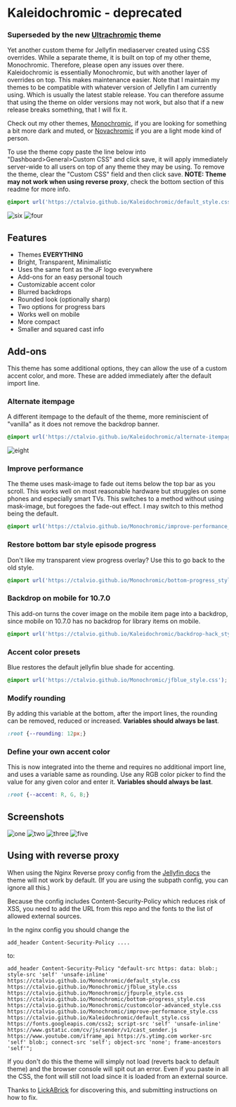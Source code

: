 # Kaleidochromic - deprecated
### Superseded by the new [Ultrachromic](https://github.com/CTalvio/Ultrachromic) theme

Yet another custom theme for Jellyfin mediaserver created using CSS overrides. While a separate theme, it is built on top of my other theme, Monochromic. Therefore, please open any issues over there. Kaleidochromic is essentially Monochromic, but with another layer of overrides on top. This makes maintenance easier. Note that I maintain my themes to be compatible with whatever version of Jellyfin I am currently using. Which is usually the latest stable release. You can therefore assume that using the theme on older versions may not work, but also that if a new release breaks something, that I will fix it.

Check out my other themes, [Monochromic](https://github.com/CTalvio/Monochromic), if you are looking for something a bit more dark and muted, or [Novachromic](https://github.com/CTalvio/Novachromic) if you are a light mode kind of person.

To use the theme copy paste the line below into "Dashboard>General>Custom CSS" and click save, it will apply immediately server-wide to all users on top of any theme they may be using. To remove the theme, clear the "Custom CSS" field and then click save. **NOTE: Theme may not work when using reverse proxy**, check the bottom section of this readme for more info.

```css
@import url('https://ctalvio.github.io/Kaleidochromic/default_style.css');
```

![six](screenshots/6.png)
![four](screenshots/4.png)

## Features
- Themes **EVERYTHING**
- Bright, Transparent, Minimalistic
- Uses the same font as the JF logo everywhere
- Add-ons for an easy personal touch
- Customizable accent color
- Blurred backdrops
- Rounded look (optionally sharp)
- Two options for progress bars
- Works well on mobile
- More compact
- Smaller and squared cast info

## Add-ons

This theme has some additional options, they can allow the use of a custom accent color, and more. These are added immediately after the default import line.

### Alternate itempage

A different itempage to the default of the theme, more reminiscient of "vanilla" as it does not remove the backdrop banner.

```css
@import url('https://ctalvio.github.io/Kaleidochromic/alternate-itempage_style.css');
```
![eight](screenshots/8.png)

### Improve performance

The theme uses mask-image to fade out items below the top bar as you scroll. This works well on most reasonable hardware but struggles on some phones and especially smart TVs. This switches to a method without using mask-image, but foregoes the fade-out effect. I may switch to this method being the default.

```css
@import url('https://ctalvio.github.io/Monochromic/improve-performance_style.css');
```

### Restore bottom bar style episode progress

Don't like my transparent view progress overlay? Use this to go back to the old style.

```css
@import url('https://ctalvio.github.io/Monochromic/bottom-progress_style.css');
```

### Backdrop on mobile for 10.7.0

This add-on turns the cover image on the mobile item page into a backdrop, since mobile on 10.7.0 has no backdrop for library items on mobile.

```css
@import url('https://ctalvio.github.io/Kaleidochromic/backdrop-hack_style.css');
```

### Accent color presets 

Blue restores the default jellyfin blue shade for accenting.
```css
@import url('https://ctalvio.github.io/Monochromic/jfblue_style.css');
```

### Modify rounding

By adding this variable at the bottom, after the import lines, the rounding can be removed, reduced or increased. **Variables should always be last**.
```css
:root {--rounding: 12px;}
```

### Define your own accent color

This is now integrated into the theme and requires no additional import line, and uses a variable same as rounding. Use any RGB color picker to find the value for any given color and enter it. **Variables should always be last**.
```css
:root {--accent: R, G, B;}
```

## Screenshots

![one](screenshots/1.png)
![two](screenshots/2.png)
![three](screenshots/3.png)
![five](screenshots/5.png)


## Using with reverse proxy

When using the Nginx Reverse proxy config from the [Jellyfin docs](https://jellyfin.org/docs/general/networking/nginx.html) the theme will not work by default. (If you are using the subpath config, you can ignore all this.)

Because the config includes Content-Security-Policy which reduces risk of XSS, you need to add the URL from this repo and the fonts to the list of allowed external sources.

In the nginx config you should change the
```
add_header Content-Security-Policy ....
```
to:
```
add_header Content-Security-Policy "default-src https: data: blob:; style-src 'self' 'unsafe-inline' https://ctalvio.github.io/Monochromic/default_style.css https://ctalvio.github.io/Monochromic/jfblue_style.css https://ctalvio.github.io/Monochromic/jfpurple_style.css https://ctalvio.github.io/Monochromic/bottom-progress_style.css https://ctalvio.github.io/Monochromic/customcolor-advanced_style.css https://ctalvio.github.io/Monochromic/improve-performance_style.css https://ctalvio.github.io/Kaleidochromic/default_style.css https://fonts.googleapis.com/css2; script-src 'self' 'unsafe-inline' https://www.gstatic.com/cv/js/sender/v1/cast_sender.js https://www.youtube.com/iframe_api https://s.ytimg.com worker-src 'self' blob:; connect-src 'self'; object-src 'none'; frame-ancestors 'self'";
```

If you don't do this the theme will simply not load (reverts back to default theme) and the browser console will spit out an error. Even if you paste in all the CSS, the font will still not load since it is loaded from an external source.

Thanks to [LickABrick](https://github.com/LickABrick) for discovering this, and submitting instructions on how to fix.
